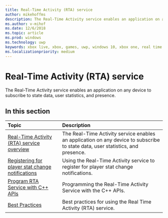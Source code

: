```yaml
---
title: Real-Time Activity (RTA) service
author: mikehoffms
description: The Real-Time Activity service enables an application on any device to subscribe to state data, user statistics, and presence.
ms.author: v-mihof
ms.date: 12/6/2018
ms.topic: article
ms.prod: windows
ms.technology: uwp
keywords: xbox live, xbox, games, uwp, windows 10, xbox one, real time activity service, rta
ms.localizationpriority: medium
---
```

# Real-Time Activity (RTA) service

The Real-Time Activity service enables an application on any device to subscribe to state data, user statistics, and presence.

## In this section

| Topic                                                                                                                                             | Description                                                                                                   |
|:--------------------------------------------------------------------------------------------------------------------------------------------------|:--------------------------------------------------------------------------------------------------------------|
| [Real-Time Activity (RTA) service overview](real-time-activity-service-overview.md) | The Real-Time Activity service enables an application on any device to subscribe to state data, user statistics, and presence. |
| [Registering for player stat change notifications](register-for-stat-notifications.md) | Using the Real-Time Activity service to register for player stat change notifications. |
| [Program RTA Service with C++ APIs](programming-the-real-time-activity-service.md) | Programming the Real-Time Activity Service with the C++ APIs. |
| [Best Practices ](rta-best-practices.md) | Best practices for using the Real Time Activity (RTA) service. |
